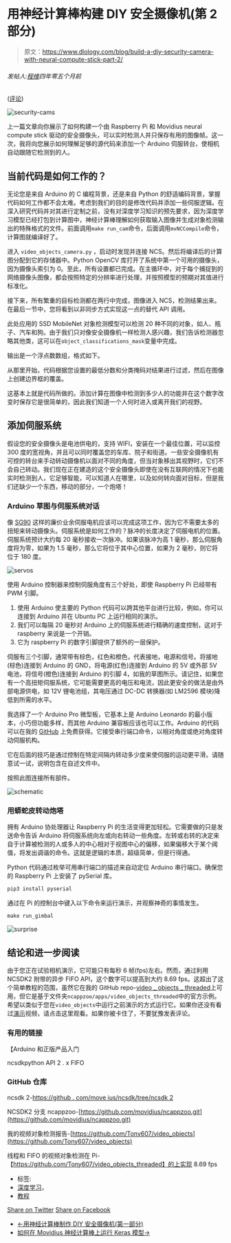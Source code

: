 # 用神经计算棒构建 DIY 安全摄像机(第 2 部分)

> 原文：<https://www.dlology.com/blog/build-a-diy-security-camera-with-neural-compute-stick-part-2/>

###### 发帖人:[程维](/blog/author/Chengwei/)四年零五个月前

([评论](/blog/build-a-diy-security-camera-with-neural-compute-stick-part-2/#disqus_thread))

![security-cams](img/d83924c445b22af51d7f69eb1070761a.png)

上一篇文章向你展示了如何构建一个由 Raspberry Pi 和 Movidius neural compute stick 驱动的安全摄像头，可以实时检测人并只保存有用的图像帧。这一次，我将向您展示如何理解足够的源代码来添加一个 Arduino 伺服转台，使相机自动跟随它检测到的人。

## 当前代码是如何工作的？

无论您是来自 Arduino 的 C 编程背景，还是来自 Python 的舒适编码背景，掌握代码如何工作都不会太难。考虑到我们的目的是修改代码并添加一些伺服逻辑。在深入研究代码并对其进行定制之前，没有对深度学习知识的预先要求，因为深度学习模型已经打包到计算图中，神经计算棒理解如何获取输入图像并生成对象检测输出的特殊格式的文件。前面调用`make run_cam`命令，后面调用`mvNCCompile`命令，计算图就编译好了。

进入 `video_objects_camera.py` ，启动时发现并连接 NCS。然后将编译后的计算图分配到它的存储器中。Python OpenCV 库打开了系统中第一个可用的摄像头，因为摄像头索引为 0。至此，所有设置都已完成。在主循环中，对于每个捕捉到的网络摄像头图像，都会按照特定的分辨率进行处理，并按照模型的预期对其值进行标准化。

接下来，所有繁重的目标检测都在两行中完成，图像进入 NCS，检测结果出来。在最后一节中，您将看到以非同步方式实现这一点的替代 API 调用。

此处应用的 SSD MobileNet 对象检测模型可以检测 20 种不同的对象，如人、瓶子、汽车和狗。由于我们只对像安全摄像机一样检测人感兴趣，我们告诉检测器忽略其他类，这可以在`object_classifications_mask`变量中完成。

输出是一个浮点数数组，格式如下。

从那里开始，代码根据您设置的最低分数和分类掩码对结果进行过滤，然后在图像上创建边界框的覆盖。

这基本上就是代码所做的。添加计算在图像中检测到多少人的功能并在这个数字改变时保存它是很简单的，因此我们知道一个人何时进入或离开我们的视野。

## 添加伺服系统

假设您的安全摄像头是电池供电的，支持 WIFI，安装在一个最佳位置，可以监控 300 度的宽视角，并且可以同时覆盖您的车库、院子和街道。一些安全摄像机有可控的转台来手动转动摄像机以面对不同的角度，但当对象移出其视野时，它们不会自己转动。我们现在正在建造的这个安全摄像头即使在没有互联网的情况下也能实时检测到人，它足够智能，可以知道人在哪里，以及如何转向面对目标，但是我们还缺少一个东西，移动的部分，一个炮塔！

### Arduino 草图与伺服系统对话

像 [SG90](https://learn.adafruit.com/mini-pan-tilt-kit-assembly) 这样的廉价业余伺服电机应该可以完成这项工作，因为它不需要太多的扭矩来转动摄像头。伺服系统是如何工作的？脉冲的长度决定了伺服电机的位置。伺服系统预计大约每 20 毫秒接收一次脉冲。如果该脉冲为高 1 毫秒，那么伺服角度将为零，如果为 1.5 毫秒，那么它将位于其中心位置，如果为 2 毫秒，则它将位于 180 度。

![servos](img/3d193371b32a4e2d876b532d4e4bcf14.png)

使用 Arduino 控制器来控制伺服角度有三个好处，即使 Raspberry Pi 已经带有 PWM 引脚。

1.  使用 Arduino 使主要的 Python 代码可以跨其他平台进行比较，例如，你可以连接到 Arduino 并在 Ubuntu PC 上运行相同的演示。
2.  我们可以每隔 20 毫秒对 Arduino 上的伺服系统进行精确的速度控制，这对于 raspberry 来说是一个开销。
3.  它为 raspberry Pi 的数字引脚提供了额外的一层保护。

伺服有三个引脚，通常带有棕色，红色和橙色，代表接地，电源和信号。将接地(棕色)连接到 Arduino 的 GND，将电源(红色)连接到 Arduino 的 5V 或外部 5V 电池，将信号(橙色)连接到 Arduino 的引脚 4，如我的草图所示。请记住，如果您有一个高扭矩伺服系统，它可能需要更高的电压和电流，因此更安全的做法是由外部电源供电，如 12V 锂电池组，其电压通过 DC-DC 转换器(如 LM2596 模块)降低到所需的水平。

我选择了一个 Arduino Pro 微型板，它基本上是 Arduino Leonardo 的最小版本，小巧但功能多样，而其他 Arduino 兼容板应该也可以工作。Arduino 的代码可以在我的 [GitHub](https://github.com/Tony607/CamGimbal) 上免费获得。它接受串行端口命令，以相对角度或绝对角度转动伺服机构。

它在后面的技巧是通过控制在特定间隔内转动多少度来使伺服的运动更平滑。请随意试一试，说明包含在自述文件中。

按照此图连接所有部件。

![schematic](img/7969ac7cdbb887652cb0804a83f4d6f6.png)

### 用蟒蛇皮转动炮塔

拥有 Arduino 协处理器让 Raspberry Pi 的生活变得更加轻松。它需要做的只是发送命令告诉 Arduino 将伺服系统向左或向右转动一些角度。左转或右转的决定来自于计算被检测的人或多人的中心相对于视图中心的偏移，如果偏移大于某个阈值，将发出调谐的命令。这就是逻辑的本质，超级简单，但是行得通。

Python 代码通过枚举可用串行端口的描述来自动定位 Arduino 串行端口。确保您的 Raspberry Pi 上安装了 pySerial 库。

```py
pip3 install pyserial
```

通过在 Pi 的控制台中键入以下命令来运行演示，并观察神奇的事情发生。

```py
make run_gimbal
```

![surprise](img/53f9afd0de610f25f7c6008f81610ddd.png)

## 结论和进一步阅读

由于您正在试验相机演示，它可能只有每秒 6 帧(fps)左右。然而，通过利用 NCSDK2 附带的异步 FIFO API，这个数字可以提高到大约 8.69 fps。这超出了这个简单教程的范围，虽然它在我的 GitHub repo-[video _ objects _ threaded](https://github.com/Tony607/video_objects_threaded)上可用，但它是基于文件夹`ncappzoo/apps/video_objects_threaded`中的官方示例。希望以类似于您在`video_objects`中运行之前演示的方式运行它。如果你还没有看过[演示](https://youtu.be/am2RBqRJYgk)视频，请点击这里观看。如果你被卡住了，不要犹豫发表评论。

### 有用的链接

【Arduino 和正版产品入门

ncsdkpython API 2 . x FIFO

### GitHub 仓库

ncsdk 2-[https://github . com/move ius/ncsdk/tree/ncsdk 2](https://github.com/movidius/ncsdk/tree/ncsdk2)

NCSDK2 分支 ncappzoo-[https://github.com/movidius/ncappzoo.git](https://github.com/movidius/ncappzoo.git)

我的视频对象检测报告-[https://github.com/Tony607/video_objects](https://github.com/Tony607/video_objects)

线程和 FIFO 的视频对象检测在 Pi-【https://github.com/Tony607/video_objects_threaded】的上实现 8.69 fps

*   标签:
*   [深度学习](/blog/tag/deep-learning/)，
*   [教程](/blog/tag/tutorial/)

[Share on Twitter](https://twitter.com/intent/tweet?url=https%3A//www.dlology.com/blog/build-a-diy-security-camera-with-neural-compute-stick-part-2/&text=Build%20a%20DIY%20security%20camera%20with%20neural%20compute%20stick%20%28part%202%29) [Share on Facebook](https://www.facebook.com/sharer/sharer.php?u=https://www.dlology.com/blog/build-a-diy-security-camera-with-neural-compute-stick-part-2/)

*   [←用神经计算棒制作 DIY 安全摄像机(第一部分)](/blog/build-a-diy-security-camera-with-neural-compute-stick-part-1/)
*   [如何在 Movidius 神经计算棒上运行 Keras 模型→](/blog/how-to-run-keras-model-on-movidius-neural-compute-stick/)